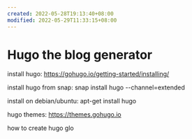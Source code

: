 ```yaml
---
created: 2022-05-28T19:13:40+08:00
modified: 2022-05-29T11:33:15+08:00
---
```


# Hugo the blog generator

install hugo:
https://gohugo.io/getting-started/installing/

install hugo from snap:
snap install hugo --channel=extended

install on debian/ubuntu:
apt-get install hugo

hugo themes:
https://themes.gohugo.io

how to create  hugo glo
